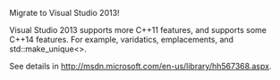Migrate to Visual Studio 2013!

Visual Studio 2013 supports more C++11 features, and supports some C++14 features. 
For example, varidatics, emplacements, and std::make_unique<>.

See details in http://msdn.microsoft.com/en-us/library/hh567368.aspx.
